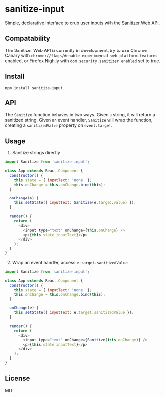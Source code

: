 # sanitize-input

Simple, declarative interface to crub user inputs with the [Sanitizer Web API](https://developer.mozilla.org/en-US/docs/Web/API/Sanitizer).

<!-- ## Features

- Argument type
- custom options... -->

## Compatability

The Sanitizer Web API is currently in development, try to use Chrome Canary with `chrome://flags/#enable-experimental-web-platform-features` enabled, or Firefox Nightly with `dom.security.sanitizer.enabled` set to true.

## Install

```
npm install sanitize-input
```

## API

The `Sanitize` function behaves in two ways. Given a string, it will return a sanitized string. Given an event handler, `Sanitize` will wrap the function, creating a `sanitizedValue` property on `event.target`.

## Usage

1. Sanitize strings directly

```js
import Sanitize from 'sanitize-input';

class App extends React.Component {
  constructor() {
    this.state = { inputText: 'none' };
    this.onChange = this.onChange.bind(this);
  }

  onChange(e) {
    this.setState({ inputText: Sanitize(e.target.value) });
  }

  render() {
    return (
      <div>
        <input type="text" onChange={this.onChange} />
        <p>{this.state.inputText}</p>
      </div>
    );
  }
}
```

2. Wrap an event handler, access `e.target.sanitizedValue`

```js
import Sanitize from 'sanitize-input';

class App extends React.Component {
  constructor() {
    this.state = { inputText: 'none' };
    this.onChange = this.onChange.bind(this);
  }

  onChange(e) {
    this.setState({ inputText: e.target.sanitizedValue });
  }

  render() {
    return (
      <div>
        <input type="text" onChange={Sanitize(this.onChange)} />
        <p>{this.state.inputText}</p>
      </div>
    );
  }
}
```

## License

MIT
